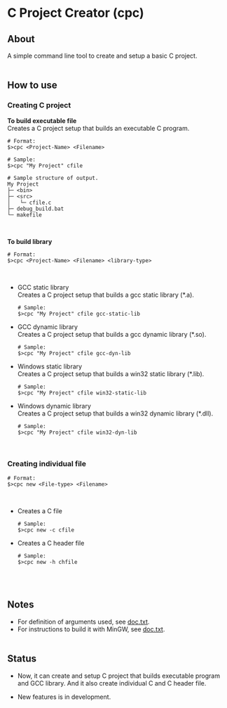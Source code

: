 # C Project Creator (cpc)

## About
A simple command line tool to create and setup a basic C project.
<br /><br />


## How to use

### Creating C project

**To build executable file**<br />
Creates a C project setup that builds an executable C program.
```
# Format:
$>cpc <Project-Name> <Filename>

# Sample:
$>cpc "My Project" cfile
```

```
# Sample structure of output.
My Project
├─ <bin>
├─ <src>
│   └─ cfile.c
├─ debug_build.bat
└─ makefile
```
<br />

**To build library**
```
# Format:
$>cpc <Project-Name> <Filename> <library-type>
```
<br />

* GCC static library<br />
Creates a C project setup that builds a gcc static library (\*.a).
	```
	# Sample:
	$>cpc "My Project" cfile gcc-static-lib
	```

* GCC dynamic library<br />
Creates a C project setup that builds a gcc dynamic library (\*.so).
	```
	# Sample:
	$>cpc "My Project" cfile gcc-dyn-lib
	```

* Windows static library<br />
Creates a C project setup that builds a win32 static library (\*.lib).
	```
	# Sample:
	$>cpc "My Project" cfile win32-static-lib
	```

* Windows dynamic library<br />
Creates a C project setup that builds a win32 dynamic library (\*.dll).
	```
	# Sample:
	$>cpc "My Project" cfile win32-dyn-lib
	```
<br />


### Creating individual file

```
# Format:
$>cpc new <File-type> <Filename>
```
<br />

* Creates a C file<br />
	```
	# Sample:
	$>cpc new -c cfile
	```

* Creates a C header file<br />
	```
	# Sample:
	$>cpc new -h chfile
	```
<br /><br />


## Notes

- For definition of arguments used, see [doc.txt](doc.txt).
- For instructions to build it with MinGW, see [doc.txt](doc.txt).
<br /><br />


## Status

- Now, it can create and setup C project that builds executable program<br />
and GCC library. And it also create individual C and C header file.<br />

- New features is in development.<br /><br />


